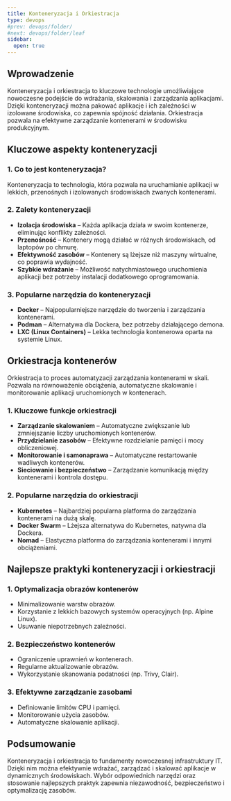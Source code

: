 ```yaml
---
title: Konteneryzacja i Orkiestracja
type: devops
#prev: devops/folder/
#next: devops/folder/leaf
sidebar:
  open: true
---
```


## Wprowadzenie
Konteneryzacja i orkiestracja to kluczowe technologie umożliwiające nowoczesne podejście do wdrażania, skalowania i zarządzania aplikacjami. Dzięki konteneryzacji można pakować aplikacje i ich zależności w izolowane środowiska, co zapewnia spójność działania. Orkiestracja pozwala na efektywne zarządzanie kontenerami w środowisku produkcyjnym.

## Kluczowe aspekty konteneryzacji

### 1. Co to jest konteneryzacja?
Konteneryzacja to technologia, która pozwala na uruchamianie aplikacji w lekkich, przenośnych i izolowanych środowiskach zwanych kontenerami.

### 2. Zalety konteneryzacji
- **Izolacja środowiska** – Każda aplikacja działa w swoim kontenerze, eliminując konflikty zależności.
- **Przenośność** – Kontenery mogą działać w różnych środowiskach, od laptopów po chmurę.
- **Efektywność zasobów** – Kontenery są lżejsze niż maszyny wirtualne, co poprawia wydajność.
- **Szybkie wdrażanie** – Możliwość natychmiastowego uruchomienia aplikacji bez potrzeby instalacji dodatkowego oprogramowania.

### 3. Popularne narzędzia do konteneryzacji
- **Docker** – Najpopularniejsze narzędzie do tworzenia i zarządzania kontenerami.
- **Podman** – Alternatywa dla Dockera, bez potrzeby działającego demona.
- **LXC (Linux Containers)** – Lekka technologia kontenerowa oparta na systemie Linux.

## Orkiestracja kontenerów
Orkiestracja to proces automatyzacji zarządzania kontenerami w skali. Pozwala na równoważenie obciążenia, automatyczne skalowanie i monitorowanie aplikacji uruchomionych w kontenerach.

### 1. Kluczowe funkcje orkiestracji
- **Zarządzanie skalowaniem** – Automatyczne zwiększanie lub zmniejszanie liczby uruchomionych kontenerów.
- **Przydzielanie zasobów** – Efektywne rozdzielanie pamięci i mocy obliczeniowej.
- **Monitorowanie i samonaprawa** – Automatyczne restartowanie wadliwych kontenerów.
- **Sieciowanie i bezpieczeństwo** – Zarządzanie komunikacją między kontenerami i kontrola dostępu.

### 2. Popularne narzędzia do orkiestracji
- **Kubernetes** – Najbardziej popularna platforma do zarządzania kontenerami na dużą skalę.
- **Docker Swarm** – Lżejsza alternatywa do Kubernetes, natywna dla Dockera.
- **Nomad** – Elastyczna platforma do zarządzania kontenerami i innymi obciążeniami.

## Najlepsze praktyki konteneryzacji i orkiestracji

### 1. Optymalizacja obrazów kontenerów
- Minimalizowanie warstw obrazów.
- Korzystanie z lekkich bazowych systemów operacyjnych (np. Alpine Linux).
- Usuwanie niepotrzebnych zależności.

### 2. Bezpieczeństwo kontenerów
- Ograniczenie uprawnień w kontenerach.
- Regularne aktualizowanie obrazów.
- Wykorzystanie skanowania podatności (np. Trivy, Clair).

### 3. Efektywne zarządzanie zasobami
- Definiowanie limitów CPU i pamięci.
- Monitorowanie użycia zasobów.
- Automatyczne skalowanie aplikacji.

## Podsumowanie
Konteneryzacja i orkiestracja to fundamenty nowoczesnej infrastruktury IT. Dzięki nim można efektywnie wdrażać, zarządzać i skalować aplikacje w dynamicznych środowiskach. Wybór odpowiednich narzędzi oraz stosowanie najlepszych praktyk zapewnia niezawodność, bezpieczeństwo i optymalizację zasobów.

